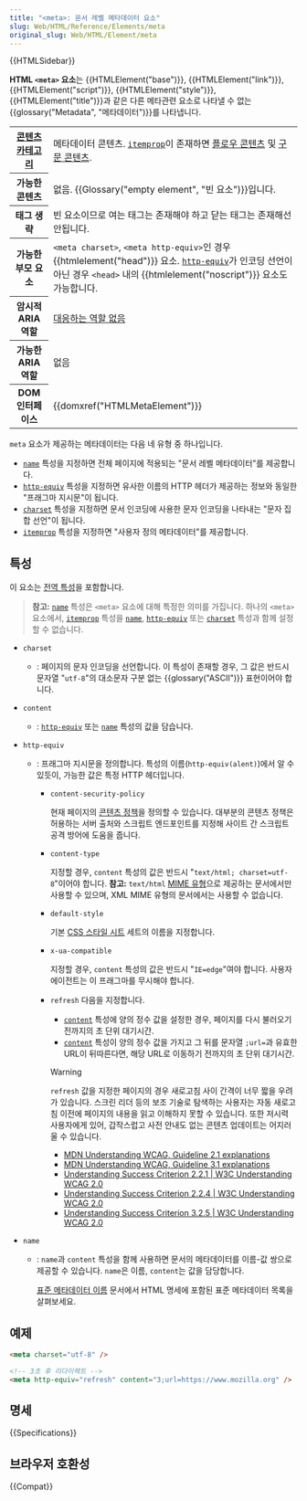 ```yaml
---
title: "<meta>: 문서 레벨 메타데이터 요소"
slug: Web/HTML/Reference/Elements/meta
original_slug: Web/HTML/Element/meta
---
```


{{HTMLSidebar}}

**HTML `<meta>` 요소**는 {{HTMLElement("base")}}, {{HTMLElement("link")}}, {{HTMLElement("script")}}, {{HTMLElement("style")}}, {{HTMLElement("title")}}과 같은 다른 메타관련 요소로 나타낼 수 없는 {{glossary("Metadata", "메타데이터")}}를 나타냅니다.

<table class="properties">
  <tbody>
    <tr>
      <th>
        <a
          href="/ko/docs/Web/Guide/HTML/%EC%BB%A8%ED%85%90%ED%8A%B8_%EC%B9%B4%ED%85%8C%EA%B3%A0%EB%A6%AC"
          >콘텐츠 카테고리</a
        >
      </th>
      <td>
        메타데이터 콘텐츠.
        <code
          ><a href="/ko/docs/Web/HTML/Global_attributes/itemprop"
            >itemprop</a
          ></code
        >이 존재하면
        <a href="/ko/docs/Web/Guide/HTML/컨텐트_카테고리#플로우_콘텐츠"
          >플로우 콘텐츠</a
        >
        및
        <a href="/ko/docs/Web/Guide/HTML/컨텐트_카테고리#구문_콘텐츠"
          >구문 콘텐츠</a
        >.
      </td>
    </tr>
    <tr>
      <th>가능한 콘텐츠</th>
      <td>
        없음. {{Glossary("empty element", "빈 요소")}}입니다.
      </td>
    </tr>
    <tr>
      <th>태그 생략</th>
      <td>
        빈 요소이므로 여는 태그는 존재해야 하고 닫는 태그는 존재해선 안됩니다.
      </td>
    </tr>
    <tr>
      <th>가능한 부모 요소</th>
      <td>
        <code>&#x3C;meta charset></code>, <code>&#x3C;meta http-equiv></code>인
        경우 {{htmlelement("head")}} 요소.
        <a href="/ko/docs/Web/HTML/Element/meta#http-equiv"><code>http-equiv</code></a>가 인코딩 선언이
        아닌 경우 <code>&#x3C;head></code> 내의
        {{htmlelement("noscript")}} 요소도 가능합니다.
      </td>
    </tr>
    <tr>
      <th scope="row">암시적 ARIA 역할</th>
      <td>
        <a href="https://www.w3.org/TR/html-aria/#dfn-no-corresponding-role"
          >대응하는 역할 없음</a
        >
      </td>
    </tr>
    <tr>
      <th scope="row">가능한 ARIA 역할</th>
      <td>없음</td>
    </tr>
    <tr>
      <th>DOM 인터페이스</th>
      <td>{{domxref("HTMLMetaElement")}}</td>
    </tr>
  </tbody>
</table>

`meta` 요소가 제공하는 메타데이터는 다음 네 유형 중 하나입니다.

- [`name`](#name) 특성을 지정하면 전체 페이지에 적용되는 "문서 레벨 메타데이터"를 제공합니다.
- [`http-equiv`](#http-equiv) 특성을 지정하면 유사한 이름의 HTTP 헤더가 제공하는 정보와 동일한 "프래그마 지시문"이 됩니다.
- [`charset`](#charset) 특성을 지정하면 문서 인코딩에 사용한 문자 인코딩을 나타내는 "문자 집합 선언"이 됩니다.
- [`itemprop`](/ko/docs/Web/HTML/Reference/Global_attributes#itemprop) 특성을 지정하면 "사용자 정의 메타데이터"를 제공합니다.

## 특성

이 요소는 [전역 특성](/ko/docs/Web/HTML/Reference/Global_attributes)을 포함합니다.

> **참고:** [`name`](#name) 특성은 `<meta>` 요소에 대해 특정한 의미를 가집니다. 하나의 `<meta>` 요소에서, [`itemprop`](#itemprop) 특성을 [`name`](#name), [`http-equiv`](#http-equiv) 또는 [`charset`](#charset) 특성과 함께 설정할 수 없습니다.

- `charset`
  - : 페이지의 문자 인코딩을 선언합니다. 이 특성이 존재할 경우, 그 값은 반드시 문자열 "`utf-8`"의 대소문자 구분 없는 {{glossary("ASCII")}} 표현이어야 합니다.
- `content`
  - : [`http-equiv`](#http-equiv) 또는 [`name`](#name) 특성의 값을 담습니다.
- `http-equiv`

  - : 프래그마 지시문을 정의합니다. 특성의 이름(`http-equiv(alent)`)에서 알 수 있듯이, 가능한 값은 특정 HTTP 헤더입니다.

    - `content-security-policy`

      현재 페이지의 [콘텐츠 정책](/ko/docs/Web/HTTP/Headers/Content-Security-Policy)을 정의할 수 있습니다. 대부분의 콘텐츠 정책은 허용하는 서버 출처와 스크립트 엔드포인트를 지정해 사이트 간 스크립트 공격 방어에 도움을 줍니다.

    - `content-type`

      지정할 경우, `content` 특성의 값은 반드시 "`text/html; charset=utf-8`"이어야 합니다. **참고:** `text/html` [MIME 유형](/ko/docs/Web/HTTP/Guides/MIME_types)으로 제공하는 문서에서만 사용할 수 있으며, XML MIME 유형의 문서에서는 사용할 수 없습니다.

    - `default-style`

      기본 [CSS 스타일 시트](/ko/docs/Web/CSS) 세트의 이름을 지정합니다.

    - `x-ua-compatible`

      지정할 경우, `content` 특성의 값은 반드시 "`IE=edge`"여야 합니다. 사용자 에이전트는 이 프래그마를 무시해야 합니다.

    - `refresh` 다음을 지정합니다.

      - [`content`](#content) 특성에 양의 정수 값을 설정한 경우, 페이지를 다시 불러오기 전까지의 초 단위 대기시간.
      - [`content`](#content) 특성이 양의 정수 값을 가지고 그 뒤를 문자열 `;url=`과 유효한 URL이 뒤따른다면, 해당 URL로 이동하기 전까지의 초 단위 대기시간.

      > [!WARNING]
      >
      > `refresh` 값을 지정한 페이지의 경우 새로고침 사이 간격이 너무 짧을 우려가 있습니다. 스크린 리더 등의 보조 기술로 탐색하는 사용자는 자동 새로고침 이전에 페이지의 내용을 읽고 이해하지 못할 수 있습니다. 또한 저시력 사용자에게 있어, 갑작스럽고 사전 안내도 없는 콘텐츠 업데이트는 어지러울 수 있습니다.
      >
      > - [MDN Understanding WCAG, Guideline 2.1 explanations](/ko/docs/Web/Accessibility/Understanding_WCAG/Operable#Guideline_2.2_—_Enough_Time_Provide_users_enough_time_to_read_and_use_content)
      > - [MDN Understanding WCAG, Guideline 3.1 explanations](/ko/docs/Web/Accessibility/Understanding_WCAG/Understandable#Guideline_3.2_—_Predictable_Make_Web_pages_appear_and_operate_in_predictable_ways)
      > - [Understanding Success Criterion 2.2.1 | W3C Understanding WCAG 2.0](https://www.w3.org/TR/UNDERSTANDING-WCAG20/time-limits-required-behaviors.html)
      > - [Understanding Success Criterion 2.2.4 | W3C Understanding WCAG 2.0](https://www.w3.org/TR/UNDERSTANDING-WCAG20/time-limits-postponed.html)
      > - [Understanding Success Criterion 3.2.5 | W3C Understanding WCAG 2.0](https://www.w3.org/TR/UNDERSTANDING-WCAG20/consistent-behavior-no-extreme-changes-context.html)

- `name`

  - : `name`과 `content` 특성을 함께 사용하면 문서의 메타데이터를 이름-값 쌍으로 제공할 수 있습니다. `name`은 이름, `content`는 값을 담당합니다.

    [표준 메타데이터 이름](/ko/docs/Web/HTML/Reference/Elements/meta/name) 문서에서 HTML 명세에 포함된 표준 메타데이터 목록을 살펴보세요.

## 예제

```html
<meta charset="utf-8" />

<!-- 3초 후 리다이렉트 -->
<meta http-equiv="refresh" content="3;url=https://www.mozilla.org" />
```

## 명세

{{Specifications}}

## 브라우저 호환성

{{Compat}}
